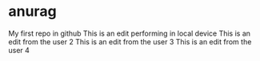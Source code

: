 # anurag
My first repo in github
This is an edit performing in local device
This is an edit from the user 2
This is an edit from the user 3
This is an edit from the user 4
